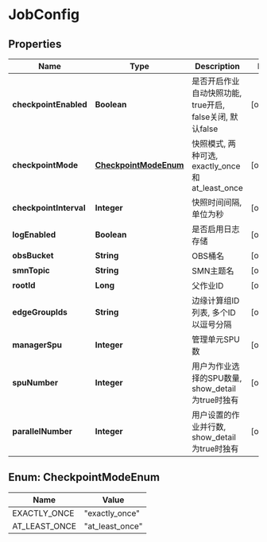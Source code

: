 
# JobConfig

## Properties
Name | Type | Description | Notes
------------ | ------------- | ------------- | -------------
**checkpointEnabled** | **Boolean** | 是否开启作业自动快照功能, true开启, false关闭, 默认false |  [optional]
**checkpointMode** | [**CheckpointModeEnum**](#CheckpointModeEnum) | 快照模式, 两种可选, exactly_once和at_least_once |  [optional]
**checkpointInterval** | **Integer** | 快照时间间隔, 单位为秒 |  [optional]
**logEnabled** | **Boolean** | 是否启用日志存储 |  [optional]
**obsBucket** | **String** | OBS桶名 |  [optional]
**smnTopic** | **String** | SMN主题名 |  [optional]
**rootId** | **Long** | 父作业ID |  [optional]
**edgeGroupIds** | **String** | 边缘计算组ID列表, 多个ID以逗号分隔 |  [optional]
**managerSpu** | **Integer** | 管理单元SPU数 |  [optional]
**spuNumber** | **Integer** | 用户为作业选择的SPU数量, show_detail为true时独有 |  [optional]
**parallelNumber** | **Integer** | 用户设置的作业并行数, show_detail为true时独有 |  [optional]


<a name="CheckpointModeEnum"></a>
## Enum: CheckpointModeEnum
Name | Value
---- | -----
EXACTLY_ONCE | &quot;exactly_once&quot;
AT_LEAST_ONCE | &quot;at_least_once&quot;



